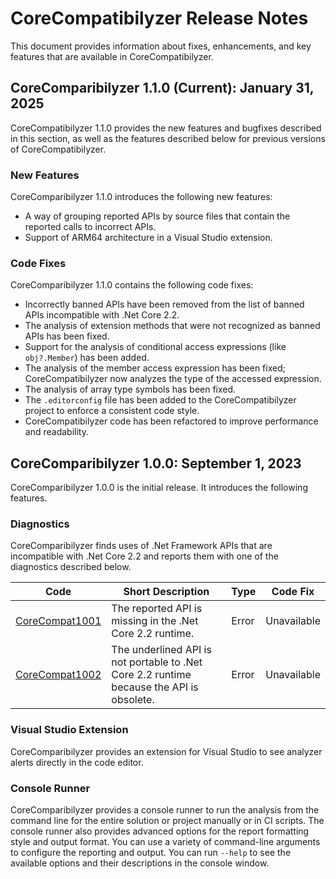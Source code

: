 # CoreCompatibilyzer Release Notes
This document provides information about fixes, enhancements, and key features that are available in CoreCompatibilyzer.

## CoreComparibilyzer 1.1.0 (Current): January 31, 2025
CoreCompatibilyzer 1.1.0 provides the new features and bugfixes described in this section, as well as the features described below for previous versions of CoreCompatibilyzer.

### New Features
CoreComparibilyzer 1.1.0 introduces the following new features: 
- A way of grouping reported APIs by source files that contain the reported calls to incorrect APIs.
- Support of ARM64 architecture in a Visual Studio extension.

### Code Fixes
CoreComparibilyzer 1.1.0 contains the following code fixes:
- Incorrectly banned APIs have been removed from the list of banned APIs incompatible with .Net Core 2.2.
- The analysis of extension methods that were not recognized as banned APIs has been fixed.
- Support for the analysis of conditional access expressions (like `obj?.Member`) has been added.
- The analysis of the member access expression has been fixed; CoreCompatibilyzer now analyzes the type of the accessed expression.
- The analysis of array type symbols has been fixed.
- The `.editorconfig` file has been added to the CoreCompatibilyzer project to enforce a consistent code style.
- CoreCompatibilyzer code has been refactored to improve performance and readability.


## CoreComparibilyzer 1.0.0: September 1, 2023
CoreComparibilyzer 1.0.0 is the initial release. It introduces the following features.

### Diagnostics
CoreComparibilyzer finds uses of .Net Framework APIs that are incompatible with .Net Core 2.2 and reports them with one of the diagnostics described below.

| Code   | Short Description                                       | Type  | Code Fix  |
| ------ | ------------------------------------------------------- | ----- | --------- |
| [CoreCompat1001](diagnostics/CoreCompat1001.md) | The reported API is missing in the .Net Core 2.2 runtime. | Error | Unavailable |
| [CoreCompat1002](diagnostics/CoreCompat1002.md) | The underlined API is not portable to .Net Core 2.2 runtime because the API is obsolete. | Error | Unavailable |

### Visual Studio Extension
CoreComparibilyzer provides an extension for Visual Studio to see analyzer alerts directly in the code editor. 

### Console Runner 
CoreComparibilyzer provides a console runner to run the analysis from the command line for the entire solution or project manually or in CI scripts. The console runner also provides advanced options for the report formatting style and output format.
You can use a variety of command-line arguments to configure the reporting and output. You can run `--help` to see the available options and their descriptions in the console window.
